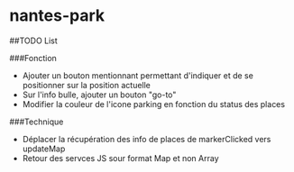 # nantes-park

##TODO List

###Fonction
- Ajouter un bouton mentionnant permettant d'indiquer et de se positionner sur la position actuelle
- Sur l'info bulle, ajouter un bouton "go-to"
- Modifier la couleur de l'icone parking en fonction du status des places

###Technique
- Déplacer la récupération des info de places de markerClicked vers updateMap
- Retour des servces JS sour format Map et non Array
